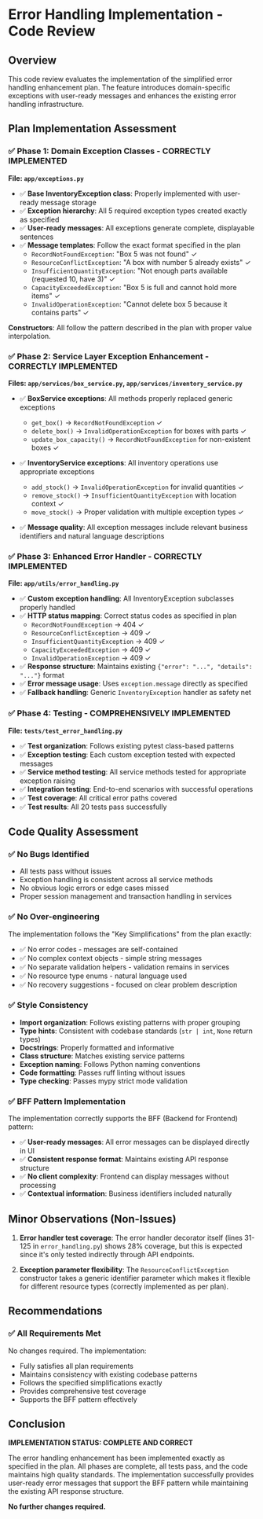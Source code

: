 # Error Handling Implementation - Code Review

## Overview

This code review evaluates the implementation of the simplified error handling enhancement plan. The feature introduces domain-specific exceptions with user-ready messages and enhances the existing error handling infrastructure.

## Plan Implementation Assessment

### ✅ Phase 1: Domain Exception Classes - CORRECTLY IMPLEMENTED

**File: `app/exceptions.py`**

- ✅ **Base InventoryException class**: Properly implemented with user-ready message storage
- ✅ **Exception hierarchy**: All 5 required exception types created exactly as specified
- ✅ **User-ready messages**: All exceptions generate complete, displayable sentences
- ✅ **Message templates**: Follow the exact format specified in the plan
  - `RecordNotFoundException`: "Box 5 was not found" ✓
  - `ResourceConflictException`: "A box with number 5 already exists" ✓
  - `InsufficientQuantityException`: "Not enough parts available (requested 10, have 3)" ✓
  - `CapacityExceededException`: "Box 5 is full and cannot hold more items" ✓
  - `InvalidOperationException`: "Cannot delete box 5 because it contains parts" ✓

**Constructors**: All follow the pattern described in the plan with proper value interpolation.

### ✅ Phase 2: Service Layer Exception Enhancement - CORRECTLY IMPLEMENTED

**Files: `app/services/box_service.py`, `app/services/inventory_service.py`**

- ✅ **BoxService exceptions**: All methods properly replaced generic exceptions
  - `get_box()` → `RecordNotFoundException` ✓
  - `delete_box()` → `InvalidOperationException` for boxes with parts ✓
  - `update_box_capacity()` → `RecordNotFoundException` for non-existent boxes ✓

- ✅ **InventoryService exceptions**: All inventory operations use appropriate exceptions
  - `add_stock()` → `InvalidOperationException` for invalid quantities ✓
  - `remove_stock()` → `InsufficientQuantityException` with location context ✓
  - `move_stock()` → Proper validation with multiple exception types ✓

- ✅ **Message quality**: All exception messages include relevant business identifiers and natural language descriptions

### ✅ Phase 3: Enhanced Error Handler - CORRECTLY IMPLEMENTED  

**File: `app/utils/error_handling.py`**

- ✅ **Custom exception handling**: All InventoryException subclasses properly handled
- ✅ **HTTP status mapping**: Correct status codes as specified in plan
  - `RecordNotFoundException` → 404 ✓
  - `ResourceConflictException` → 409 ✓
  - `InsufficientQuantityException` → 409 ✓
  - `CapacityExceededException` → 409 ✓
  - `InvalidOperationException` → 409 ✓
- ✅ **Response structure**: Maintains existing `{"error": "...", "details": "..."}` format
- ✅ **Error message usage**: Uses `exception.message` directly as specified
- ✅ **Fallback handling**: Generic `InventoryException` handler as safety net

### ✅ Phase 4: Testing - COMPREHENSIVELY IMPLEMENTED

**File: `tests/test_error_handling.py`**

- ✅ **Test organization**: Follows existing pytest class-based patterns
- ✅ **Exception testing**: Each custom exception tested with expected messages
- ✅ **Service method testing**: All service methods tested for appropriate exception raising
- ✅ **Integration testing**: End-to-end scenarios with successful operations
- ✅ **Test coverage**: All critical error paths covered
- ✅ **Test results**: All 20 tests pass successfully

## Code Quality Assessment

### ✅ No Bugs Identified

- All tests pass without issues
- Exception handling is consistent across all service methods
- No obvious logic errors or edge cases missed
- Proper session management and transaction handling in services

### ✅ No Over-engineering

The implementation follows the "Key Simplifications" from the plan exactly:
- ✅ No error codes - messages are self-contained
- ✅ No complex context objects - simple string messages  
- ✅ No separate validation helpers - validation remains in services
- ✅ No resource type enums - natural language used
- ✅ No recovery suggestions - focused on clear problem description

### ✅ Style Consistency

- **Import organization**: Follows existing patterns with proper grouping
- **Type hints**: Consistent with codebase standards (`str | int`, `None` return types)
- **Docstrings**: Properly formatted and informative
- **Class structure**: Matches existing service patterns
- **Exception naming**: Follows Python naming conventions
- **Code formatting**: Passes ruff linting without issues
- **Type checking**: Passes mypy strict mode validation

### ✅ BFF Pattern Implementation

The implementation correctly supports the BFF (Backend for Frontend) pattern:
- ✅ **User-ready messages**: All error messages can be displayed directly in UI
- ✅ **Consistent response format**: Maintains existing API response structure
- ✅ **No client complexity**: Frontend can display messages without processing
- ✅ **Contextual information**: Business identifiers included naturally

## Minor Observations (Non-Issues)

1. **Error handler test coverage**: The error handler decorator itself (lines 31-125 in `error_handling.py`) shows 28% coverage, but this is expected since it's only tested indirectly through API endpoints.

2. **Exception parameter flexibility**: The `ResourceConflictException` constructor takes a generic identifier parameter which makes it flexible for different resource types (correctly implemented as per plan).

## Recommendations

### ✅ All Requirements Met

No changes required. The implementation:
- Fully satisfies all plan requirements
- Maintains consistency with existing codebase patterns
- Follows the specified simplifications exactly
- Provides comprehensive test coverage
- Supports the BFF pattern effectively

## Conclusion

**IMPLEMENTATION STATUS: COMPLETE AND CORRECT**

The error handling enhancement has been implemented exactly as specified in the plan. All phases are complete, all tests pass, and the code maintains high quality standards. The implementation successfully provides user-ready error messages that support the BFF pattern while maintaining the existing API response structure.

**No further changes required.**